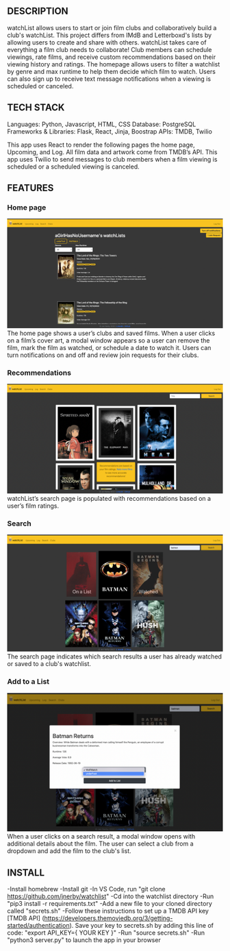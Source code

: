 ## DESCRIPTION
watchList allows users to start or join film clubs and collaboratively build a club's watchList. This project differs from IMdB and Letterboxd's lists by allowing users to create and share with others. watchList takes care of everything a film club needs to collaborate! Club members can schedule viewings, rate films, and receive custom recommendations based on their viewing history and ratings. The homepage allows users to filter a watchlist by genre and max runtime to help them decide which film to watch. Users can also sign up to receive text message notifications when a viewing is scheduled or canceled.

## TECH STACK
Languages: Python, Javascript, HTML, CSS
Database: PostgreSQL
Frameworks & Libraries: Flask, React, Jinja, Boostrap
APIs: TMDB, Twilio

This app uses React to render the following pages the home page, Upcoming, and Log. All film data and artwork come from TMDB’s API. This app uses Twilio to send messages to club members when a film viewing is scheduled or a scheduled viewing is canceled.

## FEATURES
### Home page
![Recs](/static/images/home.png)
The home page shows a user’s clubs and saved films. When a user clicks on a film’s cover art, a modal window appears so a user can remove the film, mark the film as watched, or schedule a date to watch it. Users can turn notifications on and off and review join requests for their clubs.

### Recommendations
![Recs](/static/images/recs.png)
watchList’s search page is populated with recommendations based on a user’s film ratings. 

### Search
![Search](/static/images/search.png)
The search page indicates which search results a user has already watched or saved to a club's watchlist.

### Add to a List
![Add](/static/images/search-modal.png)
When a user clicks on a search result, a modal window opens with additional details about the film. The user can select a club from a dropdown and add the film to the club's list.

## INSTALL
-Install homebrew
-Install git
-In VS Code, run "git clone https://github.com/jnerby/watchlist"
-Cd into the watchlist directory
-Run "pip3 install -r requirements.txt"
-Add a new file to your cloned directory called "secrets.sh"
-Follow these instructions to set up a TMDB API key [TMDB API] (https://developers.themoviedb.org/3/getting-started/authentication). Save your key to secrets.sh by adding this line of code: "export API_KEY={	YOUR KEY }"
-Run "source secrets.sh"
-Run "python3 server.py" to launch the app in your browser